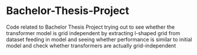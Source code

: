 # Bachelor-Thesis-Project
Code related to Bachelor Thesis Project
trying out to see whether the transformer model is grid independent by extracting l-shaped grid from dataset feeding in model and seeing whether performance is similar to initial model and check whether transformers are actually grid-independent
